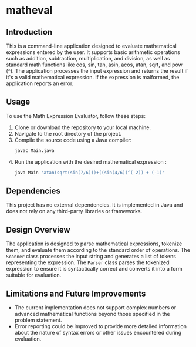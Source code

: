 # matheval

## Introduction
This is a command-line application designed to evaluate mathematical expressions entered by the user. It supports basic arithmetic operations such as addition, subtraction, multiplication, and division, as well as standard math functions like cos, sin, tan, asin, acos, atan, sqrt, and pow (^). The application processes the input expression and returns the result if it's a valid mathematical expression. If the expression is malformed, the application reports an error.

## Usage
To use the Math Expression Evaluator, follow these steps:

1. Clone or download the repository to your local machine.
2. Navigate to the root directory of the project.
3. Compile the source code using a Java compiler:
    ```bash
    javac Main.java
    ```
4. Run the application with the desired mathematical expression :
    ```bash
    java Main 'atan(sqrt(sin(7/6)))+((sin(4/6))^(-2)) + (-1)'
    ```

## Dependencies
This project has no external dependencies. It is implemented in Java and does not rely on any third-party libraries or frameworks.

## Design Overview
The application is designed to parse mathematical expressions, tokenize them, and evaluate them according to the standard order of operations. The `Scanner` class processes the input string and generates a list of tokens representing the expression. The `Parser` class parses the tokenized expression to ensure it is syntactically correct and converts it into a form suitable for evaluation. 

## Limitations and Future Improvements
- The current implementation does not support complex numbers or advanced mathematical functions beyond those specified in the problem statement.
- Error reporting could be improved to provide more detailed information about the nature of syntax errors or other issues encountered during evaluation.
